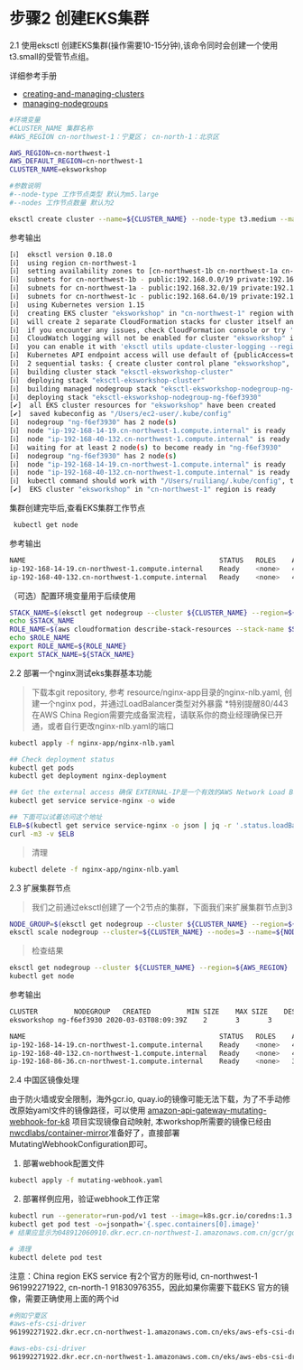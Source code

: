 # 步骤2 创建EKS集群

2.1 使用eksctl 创建EKS集群(操作需要10-15分钟),该命令同时会创建一个使用t3.small的受管节点组。

详细参考手册
* [creating-and-managing-clusters](https://eksctl.io/usage/creating-and-managing-clusters/)
* [managing-nodegroups](https://eksctl.io/usage/managing-nodegroups/)


 ```bash
 #环境变量
 #CLUSTER_NAME 集群名称
 #AWS_REGION cn-northwest-1：宁夏区； cn-north-1：北京区

 AWS_REGION=cn-northwest-1
 AWS_DEFAULT_REGION=cn-northwest-1
 CLUSTER_NAME=eksworkshop

 #参数说明
 #--node-type 工作节点类型 默认为m5.large
 #--nodes 工作节点数量 默认为2
 
 eksctl create cluster --name=${CLUSTER_NAME} --node-type t3.medium --managed --alb-ingress-access --region=${AWS_REGION}

 ```

参考输出
 ```bash
 [ℹ]  eksctl version 0.18.0
 [ℹ]  using region cn-northwest-1
 [ℹ]  setting availability zones to [cn-northwest-1b cn-northwest-1a cn-northwest-1c]
 [ℹ]  subnets for cn-northwest-1b - public:192.168.0.0/19 private:192.168.96.0/19
 [ℹ]  subnets for cn-northwest-1a - public:192.168.32.0/19 private:192.168.128.0/19
 [ℹ]  subnets for cn-northwest-1c - public:192.168.64.0/19 private:192.168.160.0/19
 [ℹ]  using Kubernetes version 1.15
 [ℹ]  creating EKS cluster "eksworkshop" in "cn-northwest-1" region with managed nodes
 [ℹ]  will create 2 separate CloudFormation stacks for cluster itself and the initial managed nodegroup
 [ℹ]  if you encounter any issues, check CloudFormation console or try 'eksctl utils describe-stacks --region=cn-northwest-1 --cluster=eksworkshop'
 [ℹ]  CloudWatch logging will not be enabled for cluster "eksworkshop" in "cn-northwest-1"
 [ℹ]  you can enable it with 'eksctl utils update-cluster-logging --region=cn-northwest-1 --cluster=eksworkshop'
 [ℹ]  Kubernetes API endpoint access will use default of {publicAccess=true, privateAccess=false} for cluster "eksworkshop" in "cn-northwest-1"
 [ℹ]  2 sequential tasks: { create cluster control plane "eksworkshop", create managed nodegroup "ng-f6ef3930" }
 [ℹ]  building cluster stack "eksctl-eksworkshop-cluster"
 [ℹ]  deploying stack "eksctl-eksworkshop-cluster"
 [ℹ]  building managed nodegroup stack "eksctl-eksworkshop-nodegroup-ng-f6ef3930"
 [ℹ]  deploying stack "eksctl-eksworkshop-nodegroup-ng-f6ef3930"
 [✔]  all EKS cluster resources for "eksworkshop" have been created
 [✔]  saved kubeconfig as "/Users/ec2-user/.kube/config"
 [ℹ]  nodegroup "ng-f6ef3930" has 2 node(s)
 [ℹ]  node "ip-192-168-14-19.cn-northwest-1.compute.internal" is ready
 [ℹ]  node "ip-192-168-40-132.cn-northwest-1.compute.internal" is ready
 [ℹ]  waiting for at least 2 node(s) to become ready in "ng-f6ef3930"
 [ℹ]  nodegroup "ng-f6ef3930" has 2 node(s)
 [ℹ]  node "ip-192-168-14-19.cn-northwest-1.compute.internal" is ready
 [ℹ]  node "ip-192-168-40-132.cn-northwest-1.compute.internal" is ready
 [ℹ]  kubectl command should work with "/Users/ruiliang/.kube/config", try 'kubectl get nodes'
 [✔]  EKS cluster "eksworkshop" in "cn-northwest-1" region is ready

 ```

  集群创建完毕后,查看EKS集群工作节点
  ```bash
   kubectl get node
  ```

  参考输出
 ```bash
 NAME                                                STATUS   ROLES    AGE    VERSION
ip-192-168-14-19.cn-northwest-1.compute.internal    Ready    <none>   4d1h   v1.14.9-eks-1f0ca9
ip-192-168-40-132.cn-northwest-1.compute.internal   Ready    <none>   4d1h   v1.14.9-eks-1f0ca9

 ```

（可选）配置环境变量用于后续使用
```bash
STACK_NAME=$(eksctl get nodegroup --cluster ${CLUSTER_NAME} --region=${AWS_REGION} -o json | jq -r '.[].StackName')
echo $STACK_NAME
ROLE_NAME=$(aws cloudformation describe-stack-resources --stack-name $STACK_NAME --region=${AWS_REGION} | jq -r '.StackResources[] | select(.ResourceType=="AWS::IAM::Role") | .PhysicalResourceId')
echo $ROLE_NAME
export ROLE_NAME=${ROLE_NAME}
export STACK_NAME=${STACK_NAME}
```

2.2 部署一个nginx测试eks集群基本功能

> 下载本git repository, 参考 resource/nginx-app目录的nginx-nlb.yaml, 创建一个nginx pod，并通过LoadBalancer类型对外暴露
 *特别提醒80/443 在AWS China Region需要完成备案流程，请联系你的商业经理确保已开通，或者自行更改nginx-nlb.yaml的端口

```bash
kubectl apply -f nginx-app/nginx-nlb.yaml

## Check deployment status
kubectl get pods
kubectl get deployment nginx-deployment 

## Get the external access 确保 EXTERNAL-IP是一个有效的AWS Network Load Balancer的地址
kubectl get service service-nginx -o wide 

## 下面可以试着访问这个地址
ELB=$(kubectl get service service-nginx -o json | jq -r '.status.loadBalancer.ingress[].hostname')
curl -m3 -v $ELB
```

> 清理
```bash
kubectl delete -f nginx-app/nginx-nlb.yaml 
```

2.3 扩展集群节点
> 我们之前通过eksctl创建了一个2节点的集群，下面我们来扩展集群节点到3
```bash
NODE_GROUP=$(eksctl get nodegroup --cluster ${CLUSTER_NAME} --region=${AWS_REGION} -o json | jq -r '.[].Name')
eksctl scale nodegroup --cluster=${CLUSTER_NAME} --nodes=3 --name=${NODE_GROUP} --region=${AWS_REGION}
```
> 检查结果
```bash
eksctl get nodegroup --cluster ${CLUSTER_NAME} --region=${AWS_REGION}
kubectl get node
```

参考输出
```bash
CLUSTER			NODEGROUP	CREATED			MIN SIZE	MAX SIZE	DESIRED CAPACITY	INSTANCE TYPE	IMAGE ID
eksworkshop	ng-f6ef3930	2020-03-03T08:09:39Z	2		3		3			t3.medium

NAME                                                STATUS   ROLES    AGE    VERSION
ip-192-168-14-19.cn-northwest-1.compute.internal    Ready    <none>   4d1h   v1.14.9-eks-1f0ca9
ip-192-168-40-132.cn-northwest-1.compute.internal   Ready    <none>   4d1h   v1.14.9-eks-1f0ca9
ip-192-168-86-36.cn-northwest-1.compute.internal    Ready    <none>   3d4h   v1.14.9-eks-1f0ca9
```

2.4  中国区镜像处理

  由于防火墙或安全限制，海外gcr.io, quay.io的镜像可能无法下载，为了不手动修改原始yaml文件的镜像路径，可以使用 [amazon-api-gateway-mutating-webhook-for-k8](https://github.com/aws-samples/amazon-api-gateway-mutating-webhook-for-k8) 项目实现镜像自动映射,  本workshop所需要的镜像已经由[nwcdlabs/container-mirror](https://raw.githubusercontent.com/nwcdlabs/container-mirror)准备好了，直接部署MutatingWebhookConfiguration即可。

1. 部署webhook配置文件
```bash
kubectl apply -f mutating-webhook.yaml
```

2. 部署样例应用，验证webhook工作正常

```bash
kubectl run --generator=run-pod/v1 test --image=k8s.gcr.io/coredns:1.3.1
kubectl get pod test -o=jsonpath='{.spec.containers[0].image}'
# 结果应显示为048912060910.dkr.ecr.cn-northwest-1.amazonaws.com.cn/gcr/google_containers/coredns:1.3.1

# 清理
kubectl delete pod test
```

注意：China region EKS service 有2个官方的账号id, cn-northwest-1 961992271922, cn-north-1 91830976355，因此如果你需要下载EKS 官方的镜像，需要正确使用上面的两个id
```bash
#例如宁夏区
#aws-efs-csi-driver
961992271922.dkr.ecr.cn-northwest-1.amazonaws.com.cn/eks/aws-efs-csi-driver

#aws-ebs-csi-driver
961992271922.dkr.ecr.cn-northwest-1.amazonaws.com.cn/eks/aws-ebs-csi-driver
```

